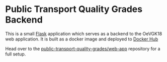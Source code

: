 # Public Transport Quality Grades Backend

This is a small [Flask](http://flask.pocoo.org/) application which serves as a backend to the OeVGK18 web application.
It is built as a docker image and deployed to [Docker Hub](https://hub.docker.com/r/oevgk18/backend/)

Head over to the [public-transport-quality-grades/web-app](https://github.com/public-transport-quality-grades/web-app) repository for a full setup.
